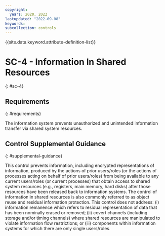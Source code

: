 ```yaml
---
copyright:
  years: 2020, 2022
lastupdated: "2022-09-08"
keywords: 
subcollection: controls
---
```


{{site.data.keyword.attribute-definition-list}}

# SC-4 - Information In Shared Resources
{: #sc-4}

## Requirements
{: #requirements}

The information system prevents unauthorized and unintended information transfer via shared system resources.

## Control Supplemental Guidance
{: #supplemental-guidance}

This control prevents information, including encrypted representations of information, produced by the actions of prior users/roles (or the actions of processes acting on behalf of prior users/roles) from being available to any current users/roles (or current processes) that obtain access to shared system resources (e.g., registers, main memory, hard disks) after those resources have been released back to information systems. The control of information in shared resources is also commonly referred to as object reuse and residual information protection. This control does not address: (i) information remanence which refers to residual representation of data that has been nominally erased or removed; (ii) covert channels (including storage and/or timing channels) where shared resources are manipulated to violate information flow restrictions; or (iii) components within information systems for which there are only single users/roles.


